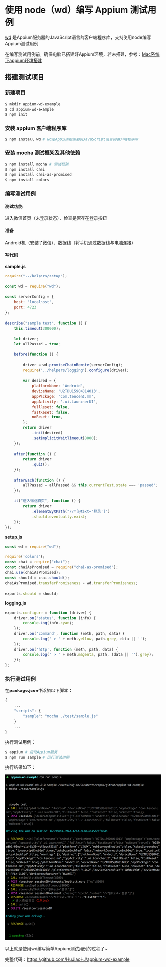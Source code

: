 # 使用 node（wd）编写 Appium 测试用例

[wd](https://github.com/admc/wd) 是Appium服务器的JavaScript语言的客户端程序库，支持使用node编写Appium测试用例

在编写测试用例前，确保电脑已搭建好Appium环境，若未搭建，参考：[Mac系统下appium环境搭建](https://github.com/HuJiaoHJ/blog/issues/1)

## 搭建测试项目

### 新建项目

``` bash
$ mkdir appium-wd-example
$ cd appium-wd-example
$ npm init
```

### 安装 appium 客户端程序库

``` bash
$ npm install wd # wd是Appium服务器的JavaScript语言的客户端程序库
```

### 安装 mocha 测试框架及其他依赖

``` bash
$ npm install mocha # 测试框架
$ npm install chai
$ npm install chai-as-promised
$ npm install colors
```

### 编写测试用例

#### 测试功能

进入微信首页（未登录状态），检查是否存在登录按钮

#### 准备

Android机（安装了微信）、数据线（将手机通过数据线与电脑连接）

#### 写代码

**sample.js**

``` javascript
require("../helpers/setup");

const wd = require("wd");

const serverConfig = {
    host: 'localhost',
    port: 4723
};

describe("sample test", function () {
    this.timeout(300000);

    let driver;
    let allPassed = true;

    before(function () {

        driver = wd.promiseChainRemote(serverConfig);
        require("../helpers/logging").configure(driver);

        var desired = {
            platformName: 'Android',
            deviceName: 'U2TDU15904014013',
            appPackage: 'com.tencent.mm',
            appActivity: '.ui.LauncherUI',
            fullReset: false,
            fastReset: false,
            noReset: true,
        };
        return driver
            .init(desired)
            .setImplicitWaitTimeout(8000);
    });

    after(function () {
        return driver
            .quit();
    });

    afterEach(function () {
        allPassed = allPassed && this.currentTest.state === 'passed';
    });

    it("进入微信首页", function () {
        return driver
            .elementByXPath("//*[@text='登录']")
            .should.eventually.exist;
    });
});
```

**setup.js**

``` javascript
const wd = require("wd");

require('colors');
const chai = require("chai");
const chaiAsPromised = require("chai-as-promised");
chai.use(chaiAsPromised);
const should = chai.should();
chaiAsPromised.transferPromiseness = wd.transferPromiseness;

exports.should = should;
```

**logging.js**

``` javascript
exports.configure = function (driver) {
    driver.on('status', function (info) {
        console.log(info.cyan);
    });
    driver.on('command', function (meth, path, data) {
        console.log(' > ' + meth.yellow, path.grey, data || '');
    });
    driver.on('http', function (meth, path, data) {
        console.log(' > ' + meth.magenta, path, (data || '').grey);
    });
};
```

### 执行测试用例

在**package.json**中添加以下脚本：

``` javascript
{
    ...
    "scripts": {
        "sample": "mocha ./test/sample.js"
    }
    ...
}
```

执行测试用例：

``` bash
$ appium # 启动Appium服务
$ npm run sample # 运行测试用例
```

执行结果如下：

<p align="left">
    <img width="600px" src="../screenshot/appium-wd.png">
</p>

以上就是使用wd编写简单Appium测试用例的过程了~

完整代码：https://github.com/HuJiaoHJ/appium-wd-example